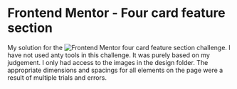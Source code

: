 # Frontend Mentor - Four card feature section

My solution for the ![Frontend Mentor](https://www.frontendmentor.io/challenges/four-card-feature-section-weK1eFYK) four card feature section challenge. I have not used anty tools in this challenge. It was purely based on my judgement. I only had access to the images in the design folder. The appropriate dimensions and spacings for all elements on the page were a result of multiple trials and errors.



